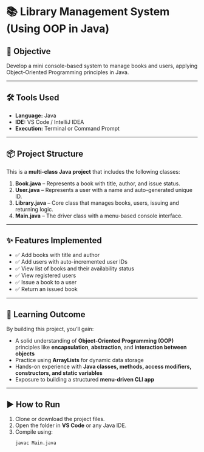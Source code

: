 # 📚 Library Management System (Using OOP in Java)

## 🎯 Objective
Develop a mini console-based system to manage books and users, applying Object-Oriented Programming principles in Java.

---

## 🛠️ Tools Used
- **Language:** Java
- **IDE:** VS Code / IntelliJ IDEA
- **Execution:** Terminal or Command Prompt

---

## 📦 Project Structure
This is a **multi-class Java project** that includes the following classes:

1. **Book.java** – Represents a book with title, author, and issue status.
2. **User.java** – Represents a user with a name and auto-generated unique ID.
3. **Library.java** – Core class that manages books, users, issuing and returning logic.
4. **Main.java** – The driver class with a menu-based console interface.

---

## ✨ Features Implemented

- ✅ Add books with title and author
- ✅ Add users with auto-incremented user IDs
- ✅ View list of books and their availability status
- ✅ View registered users
- ✅ Issue a book to a user
- ✅ Return an issued book

---

## 🧠 Learning Outcome

By building this project, you’ll gain:
- A solid understanding of **Object-Oriented Programming (OOP)** principles like **encapsulation**, **abstraction**, and **interaction between objects**
- Practice using **ArrayLists** for dynamic data storage
- Hands-on experience with **Java classes, methods, access modifiers, constructors, and static variables**
- Exposure to building a structured **menu-driven CLI app**

---

## ▶️ How to Run

1. Clone or download the project files.
2. Open the folder in **VS Code** or any Java IDE.
3. Compile using:
   ```bash
   javac Main.java
